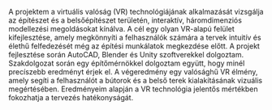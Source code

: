 A projektem a virtuális valóság (VR) technológiájának alkalmazását vizsgálja az építészet és a belsőépítészet területén, interaktív, háromdimenziós modellezési megoldásokat kínálva. A cél egy olyan VR-alapú felület kifejlesztése, amely megkönnyíti a felhasználók számára a tervek intuitív és élethű felfedezését még az építési munkálatok megkezdése előtt. A projekt fejlesztése során AutoCAD, Blender és Unity szoftverekkel dolgoztam. Szakdolgozat során egy építőmérnökkel dolgoztam együtt, hogy minél precíszebb eredményt érjek el. A végeredmény egy valósághű VR élmény, amely segíti a felhasználót a bútorok és a belső terek kialakításának vizuális megértésében. Eredményeim alapján a VR technológia jelentős mértékben fokozhatja a tervezés hatékonyságát.
